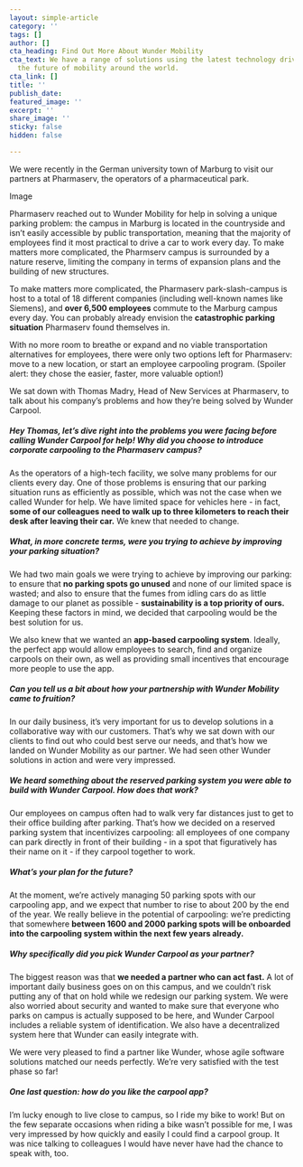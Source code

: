 ```yaml
---
layout: simple-article
category: ''
tags: []
author: []
cta_heading: Find Out More About Wunder Mobility
cta_text: We have a range of solutions using the latest technology driving forward
  the future of mobility around the world.
cta_link: []
title: ''
publish_date: 
featured_image: ''
excerpt: ''
share_image: ''
sticky: false
hidden: false

---
```

We were recently in the German university town of Marburg to visit our partners at Pharmaserv, the operators of a pharmaceutical park.

Image

Pharmaserv reached out to Wunder Mobility for help in solving a unique parking problem: the campus in Marburg is located in the countryside and isn’t easily accessible by public transportation, meaning that the majority of employees find it most practical to drive a car to work every day. To make matters more complicated, the Pharmserv campus is surrounded by a nature reserve, limiting the company in terms of expansion plans and the building of new structures.

To make matters more complicated, the Pharmaserv park-slash-campus is host to a total of 18 different companies (including well-known names like Siemens), and **over 6,500 employees** commute to the Marburg campus every day. You can probably already envision the **catastrophic parking situation** Pharmaserv found themselves in.

With no more room to breathe or expand and no viable transportation alternatives for employees, there were only two options left for Pharmaserv: move to a new location, or start an employee carpooling program. (Spoiler alert: they chose the easier, faster, more valuable option!)

  
We sat down with Thomas Madry, Head of New Services at Pharmaserv, to talk about his company’s problems and how they’re being solved by Wunder Carpool.

##### Hey Thomas, let’s dive right into the problems you were facing before calling Wunder Carpool for help! Why did you choose to introduce corporate carpooling to the Pharmaserv campus?

As the operators of a high-tech facility, we solve many problems for our clients every day. One of those problems is ensuring that our parking situation runs as efficiently as possible, which was not the case when we called Wunder for help. We have limited space for vehicles here - in fact, **some of our colleagues need to walk up to three kilometers to reach their desk after leaving their car.** We knew that needed to change.

##### What, in more concrete terms, were you trying to achieve by improving your parking situation?

We had two main goals we were trying to achieve by improving our parking: to ensure that **no parking spots go unused** and none of our limited space is wasted; and also to ensure that the fumes from idling cars do as little damage to our planet as possible - **sustainability is a top priority of ours.** Keeping these factors in mind, we decided that carpooling would be the best solution for us.

We also knew that we wanted an **app-based carpooling system**. Ideally, the perfect app would allow employees to search, find and organize carpools on their own, as well as providing small incentives that encourage more people to use the app.

##### Can you tell us a bit about how your partnership with Wunder Mobility came to fruition?

In our daily business, it’s very important for us to develop solutions in a collaborative way with our customers. That’s why we sat down with our clients to find out who could best serve our needs, and that’s how we landed on Wunder Mobility as our partner. We had seen other Wunder solutions in action and were very impressed.

##### We heard something about the reserved parking system you were able to build with Wunder Carpool. How does that work?

Our employees on campus often had to walk very far distances just to get to their office building after parking. That’s how we decided on a reserved parking system that incentivizes carpooling: all employees of one company can park directly in front of their building - in a spot that figuratively has their name on it - if they carpool together to work.

##### What’s your plan for the future?

At the moment, we’re actively managing 50 parking spots with our carpooling app, and we expect that number to rise to about 200 by the end of the year. We really believe in the potential of carpooling: we’re predicting that somewhere **between 1600 and 2000 parking spots will be onboarded into the carpooling system within the next few years already.**

##### Why specifically did you pick Wunder Carpool as your partner?

The biggest reason was that **we needed a partner who can act fast.** A lot of important daily business goes on on this campus, and we couldn’t risk putting any of that on hold while we redesign our parking system. We were also worried about security and wanted to make sure that everyone who parks on campus is actually supposed to be here, and Wunder Carpool includes a reliable system of identification. We also have a decentralized system here that Wunder can easily integrate with.

We were very pleased to find a partner like Wunder, whose agile software solutions matched our needs perfectly. We’re very satisfied with the test phase so far!

##### One last question: how do _you_ like the carpool app?

I’m lucky enough to live close to campus, so I ride my bike to work! But on the few separate occasions when riding a bike wasn’t possible for me, I was very impressed by how quickly and easily I could find a carpool group. It was nice talking to colleagues I would have never have had the chance to speak with, too.
